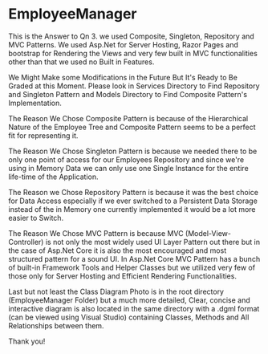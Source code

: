 # EmployeeManager

This is the Answer to Qn 3. we used Composite, Singleton, Repository and MVC Patterns. We used Asp.Net
for Server Hosting, Razor Pages and bootstrap for Rendering the Views and very few built in MVC functionalities 
other than that we used no Built in Features.

We Might Make some Modifications in the Future But It's Ready to Be Graded at this Moment. Please look in Services
Directory to Find Repository and Singleton Pattern and Models Directory to Find Composite Pattern's Implementation.

The Reason We Chose Composite Pattern is because of the Hierarchical Nature of the Employee Tree and Composite Pattern seems to be a perfect fit for representing it.

The Reason We Chose Singleton Pattern is because we needed there to be only one point of access for our Employees Repository and since we're using in Memory Data we can only use one Single Instance for the entire life-time of the Application.

The Reason we Chose Repository Pattern is because it was the best choice for Data Access especially if we ever switched to a Persistent Data Storage instead of the in Memory one currently implemented it would be a lot more easier to Switch.

The Reason We Chose MVC Pattern is because MVC (Model-View-Controller) is not only the most widely used UI Layer Pattern out there but in the case of Asp.Net Core it is also the most encouraged and most structured pattern for a sound UI. In Asp.Net Core MVC Pattern has a bunch of built-in Framework Tools and Helper Classes but we utilized very few of those only for Server Hosting and Efficient Rendering Functionalities.

Last but not least the Class Diagram Photo is in the root directory (EmployeeManager Folder) but a much more detailed, Clear, concise and interactive diagram is also located in the same directory with a .dgml format (can be viewed using Visual Studio) containing Classes, Methods and All Relationships between them.

Thank you!
